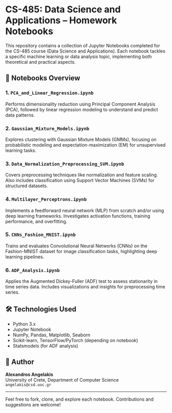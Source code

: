 # CS-485: Data Science and Applications – Homework Notebooks

This repository contains a collection of Jupyter Notebooks completed for the CS-485 course (Data Science and Applications). Each notebook tackles a specific machine learning or data analysis topic, implementing both theoretical and practical aspects.

## 📂 Notebooks Overview

### 1. `PCA_and_Linear_Regression.ipynb`
Performs dimensionality reduction using Principal Component Analysis (PCA), followed by linear regression modeling to understand and predict data patterns.

### 2. `Gaussian_Mixture_Models.ipynb`
Explores clustering with Gaussian Mixture Models (GMMs), focusing on probabilistic modeling and expectation-maximization (EM) for unsupervised learning tasks.

### 3. `Data_Normalization_Preprocessing_SVM.ipynb`
Covers preprocessing techniques like normalization and feature scaling. Also includes classification using Support Vector Machines (SVMs) for structured datasets.

### 4. `Multilayer_Perceptrons.ipynb`
Implements a feedforward neural network (MLP) from scratch and/or using deep learning frameworks. Investigates activation functions, training performance, and overfitting.

### 5. `CNNs_Fashion_MNIST.ipynb`
Trains and evaluates Convolutional Neural Networks (CNNs) on the Fashion-MNIST dataset for image classification tasks, highlighting deep learning pipelines.

### 6. `ADF_Analysis.ipynb`
Applies the Augmented Dickey-Fuller (ADF) test to assess stationarity in time series data. Includes visualizations and insights for preprocessing time series.

## 🛠️ Technologies Used
- Python 3.x
- Jupyter Notebook
- NumPy, Pandas, Matplotlib, Seaborn
- Scikit-learn, TensorFlow/PyTorch (depending on notebook)
- Statsmodels (for ADF analysis)

## 📑 Author
**Alexandros Angelakis**  
University of Crete, Department of Computer Science  
`angelakis@csd.uoc.gr`

---

Feel free to fork, clone, and explore each notebook. Contributions and suggestions are welcome!
